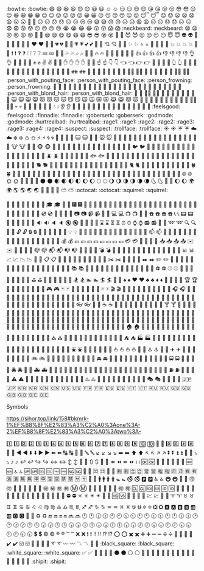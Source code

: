 :bowtie: :bowtie: 😄 :smile: 😆 :laughing:
😊 :blush: 😃 :smiley: ☺️ :relaxed:
😏 :smirk: 😍 :heart_eyes: 😘 :kissing_heart:
😚 :kissing_closed_eyes: 😳 :flushed: 😌 :relieved:
😆 :satisfied: 😁 :grin: 😉 :wink:
😜 :stuck_out_tongue_winking_eye: 😝 :stuck_out_tongue_closed_eyes: 😀 :grinning:
😗 :kissing: 😙 :kissing_smiling_eyes: 😛 :stuck_out_tongue:
😴 :sleeping: 😟 :worried: 😦 :frowning:
😧 :anguished: 😮 :open_mouth: 😬 :grimacing:
😕 :confused: 😯 :hushed: 😑 :expressionless:
😒 :unamused: 😅 :sweat_smile: 😓 :sweat:
😥 :disappointed_relieved: 😩 :weary: 😔 :pensive:
😞 :disappointed: 😖 :confounded: 😨 :fearful:
😰 :cold_sweat: 😣 :persevere: 😢 :cry:
😭 :sob: 😂 :joy: 😲 :astonished:
😱 :scream: :neckbeard: :neckbeard: 😫 :tired_face:
😠 :angry: 😡 :rage: 😤 :triumph:
😪 :sleepy: 😋 :yum: 😷 :mask:
😎 :sunglasses: 😵 :dizzy_face: 👿 :imp:
😈 :smiling_imp: 😐 :neutral_face: 😶 :no_mouth:
😇 :innocent: 👽 :alien: 💛 :yellow_heart:
💙 :blue_heart: 💜 :purple_heart: ❤️ :heart:
💚 :green_heart: 💔 :broken_heart: 💓 :heartbeat:
💗 :heartpulse: 💕 :two_hearts: 💞 :revolving_hearts:
💘 :cupid: 💖 :sparkling_heart: ✨ :sparkles:
⭐ :star: 🌟 :star2: 💫 :dizzy:
💥 :boom: 💥 :collision: 💢 :anger:
❗ :exclamation: ❓ :question: ❕ :grey_exclamation:
❔ :grey_question: 💤 :zzz: 💨 :dash:
💦 :sweat_drops: 🎶 :notes: 🎵 :musical_note:
🔥 :fire: 💩 :hankey: 💩 :poop:
💩 :shit: 👍 :+1: 👍 :thumbsup:
👎 :-1: 👎 :thumbsdown: 👌 :ok_hand:
👊 :punch: 👊 :facepunch: ✊ :fist:
✌️ :v: 👋 :wave: ✋ :hand:
✋ :raised_hand: 👐 :open_hands: ☝️ :point_up:
👇 :point_down: 👈 :point_left: 👉 :point_right:
🙌 :raised_hands: 🙏 :pray: 👆 :point_up_2:
👏 :clap: 💪 :muscle: 🤘 :metal:
🖕 :fu: 🚶 :walking: 🏃 :runner:
🏃 :running: 👫 :couple: 👪 :family:
👬 :two_men_holding_hands: 👭 :two_women_holding_hands: 💃 :dancer:
👯 :dancers: 🙆‍♀️ :ok_woman: 🙅 :no_good:
💁 :information_desk_person: 🙋 :raising_hand: 👰‍♀️ :bride_with_veil:
:person_with_pouting_face: :person_with_pouting_face: :person_frowning: :person_frowning: 🙇 :bow:
💏 :couplekiss: 💑 :couple_with_heart: 💆 :massage:
💇 :haircut: 💅 :nail_care: 👦 :boy:
👧 :girl: 👩 :woman: 👨 :man:
👶 :baby: 👵 :older_woman: 👴 :older_man:
:person_with_blond_hair: :person_with_blond_hair: 👲 :man_with_gua_pi_mao: 👳‍♂️ :man_with_turban:
👷 :construction_worker: 👮 :cop: 👼 :angel:
👸 :princess: 😺 :smiley_cat: 😸 :smile_cat:
😻 :heart_eyes_cat: 😽 :kissing_cat: 😼 :smirk_cat:
🙀 :scream_cat: 😿 :crying_cat_face: 😹 :joy_cat:
😾 :pouting_cat: 👹 :japanese_ogre: 👺 :japanese_goblin:
🙈 :see_no_evil: 🙉 :hear_no_evil: 🙊 :speak_no_evil:
💂‍♂️ :guardsman: 💀 :skull: 🐾 :feet:
👄 :lips: 💋 :kiss: 💧 :droplet:
👂 :ear: 👀 :eyes: 👃 :nose:
👅 :tongue: 💌 :love_letter: 👤 :bust_in_silhouette:
👥 :busts_in_silhouette: 💬 :speech_balloon: 💭 :thought_balloon:
:feelsgood: :feelsgood: :finnadie: :finnadie: :goberserk: :goberserk:
:godmode: :godmode: :hurtrealbad: :hurtrealbad: :rage1: :rage1:
:rage2: :rage2: :rage3: :rage3: :rage4: :rage4:
:suspect: :suspect: :trollface: :trollface:
☀️ :sunny: ☔ :umbrella: ☁️ :cloud:
❄️ :snowflake: ⛄ :snowman: ⚡ :zap:
🌀 :cyclone: 🌁 :foggy: 🌊 :ocean:
🐱 :cat: 🐶 :dog: 🐭 :mouse:
🐹 :hamster: 🐰 :rabbit: 🐺 :wolf:
🐸 :frog: 🐯 :tiger: 🐨 :koala:
🐻 :bear: 🐷 :pig: 🐽 :pig_nose:
🐮 :cow: 🐗 :boar: 🐵 :monkey_face:
🐒 :monkey: 🐴 :horse: 🐎 :racehorse:
🐫 :camel: 🐑 :sheep: 🐘 :elephant:
🐼 :panda_face: 🐍 :snake: 🐦 :bird:
🐤 :baby_chick: 🐥 :hatched_chick: 🐣 :hatching_chick:
🐔 :chicken: 🐧 :penguin: 🐢 :turtle:
🐛 :bug: 🐝 :honeybee: 🐜 :ant:
🪲 :beetle: 🐌 :snail: 🐙 :octopus:
🐠 :tropical_fish: 🐟 :fish: 🐳 :whale:
🐋 :whale2: 🐬 :dolphin: 🐄 :cow2:
🐏 :ram: 🐀 :rat: 🐃 :water_buffalo:
🐅 :tiger2: 🐇 :rabbit2: 🐉 :dragon:
🐐 :goat: 🐓 :rooster: 🐕 :dog2:
🐖 :pig2: 🐁 :mouse2: 🐂 :ox:
🐲 :dragon_face: 🐡 :blowfish: 🐊 :crocodile:
🐪 :dromedary_camel: 🐆 :leopard: 🐈 :cat2:
🐩 :poodle: 🐾 :paw_prints: 💐 :bouquet:
🌸 :cherry_blossom: 🌷 :tulip: 🍀 :four_leaf_clover:
🌹 :rose: 🌻 :sunflower: 🌺 :hibiscus:
🍁 :maple_leaf: 🍃 :leaves: 🍂 :fallen_leaf:
🌿 :herb: 🍄 :mushroom: 🌵 :cactus:
🌴 :palm_tree: 🌲 :evergreen_tree: 🌳 :deciduous_tree:
🌰 :chestnut: 🌱 :seedling: 🌼 :blossom:
🌾 :ear_of_rice: 🐚 :shell: 🌐 :globe_with_meridians:
🌞 :sun_with_face: 🌝 :full_moon_with_face: 🌚 :new_moon_with_face:
🌑 :new_moon: 🌒 :waxing_crescent_moon: 🌓 :first_quarter_moon:
🌔 :waxing_gibbous_moon: 🌕 :full_moon: 🌖 :waning_gibbous_moon:
🌗 :last_quarter_moon: 🌘 :waning_crescent_moon: 🌜 :last_quarter_moon_with_face:
🌛 :first_quarter_moon_with_face: 🌔 :moon: 🌍 :earth_africa:
🌎 :earth_americas: 🌏 :earth_asia: 🌋 :volcano:
🌌 :milky_way: ⛅ :partly_sunny: :octocat: :octocat:
:squirrel: :squirrel:

🎍 :bamboo: 💝 :gift_heart: 🎎 :dolls:
🎒 :school_satchel: 🎓 :mortar_board: 🎏 :flags:
🎆 :fireworks: 🎇 :sparkler: 🎐 :wind_chime:
🎑 :rice_scene: 🎃 :jack_o_lantern: 👻 :ghost:
🎅 :santa: 🎄 :christmas_tree: 🎁 :gift:
🔔 :bell: 🔕 :no_bell: 🎋 :tanabata_tree:
🎉 :tada: 🎊 :confetti_ball: 🎈 :balloon:
🔮 :crystal_ball: 💿 :cd: 📀 :dvd:
💾 :floppy_disk: 📷 :camera: 📹 :video_camera:
🎥 :movie_camera: 💻 :computer: 📺 :tv:
📱 :iphone: ☎️ :phone: ☎️ :telephone:
📞 :telephone_receiver: 📟 :pager: 📠 :fax:
💽 :minidisc: 📼 :vhs: 🔉 :sound:
🔈 :speaker: 🔇 :mute: 📢 :loudspeaker:
📣 :mega: ⌛ :hourglass: ⏳ :hourglass_flowing_sand:
⏰ :alarm_clock: ⌚ :watch: 📻 :radio:
📡 :satellite: ➿ :loop: 🔍 :mag:
🔎 :mag_right: 🔓 :unlock: 🔒 :lock:
🔏 :lock_with_ink_pen: 🔐 :closed_lock_with_key: 🔑 :key:
💡 :bulb: 🔦 :flashlight: 🔆 :high_brightness:
🔅 :low_brightness: 🔌 :electric_plug: 🔋 :battery:
📲 :calling: 📧 :email: 📫 :mailbox:
📮 :postbox: 🛀 :bath: 🛁 :bathtub:
🚿 :shower: 🚽 :toilet: 🔧 :wrench:
🔩 :nut_and_bolt: 🔨 :hammer: 💺 :seat:
💰 :moneybag: 💴 :yen: 💵 :dollar:
💷 :pound: 💶 :euro: 💳 :credit_card:
💸 :money_with_wings: 📧 :e-mail: 📥 :inbox_tray:
📤 :outbox_tray: ✉️ :envelope: 📨 :incoming_envelope:
📯 :postal_horn: 📪 :mailbox_closed: 📬 :mailbox_with_mail:
📭 :mailbox_with_no_mail: 🚪 :door: 🚬 :smoking:
💣 :bomb: 🔫 :gun: 🔪 :hocho:
💊 :pill: 💉 :syringe: 📄 :page_facing_up:
📃 :page_with_curl: 📑 :bookmark_tabs: 📊 :bar_chart:
📈 :chart_with_upwards_trend: 📉 :chart_with_downwards_trend: 📜 :scroll:
📋 :clipboard: 📆 :calendar: 📅 :date:
📇 :card_index: 📁 :file_folder: 📂 :open_file_folder:
✂️ :scissors: 📌 :pushpin: 📎 :paperclip:
✒️ :black_nib: ✏️ :pencil2: 📏 :straight_ruler:
📐 :triangular_ruler: 📕 :closed_book: 📗 :green_book:
📘 :blue_book: 📙 :orange_book: 📓 :notebook:
📔 :notebook_with_decorative_cover: 📒 :ledger: 📚 :books:
🔖 :bookmark: 📛 :name_badge: 🔬 :microscope:
🔭 :telescope: 📰 :newspaper: 🏈 :football:
🏀 :basketball: ⚽ :soccer: ⚾ :baseball:
🎾 :tennis: 🎱 :8ball: 🏉 :rugby_football:
🎳 :bowling: ⛳ :golf: 🚵 :mountain_bicyclist:
🚴 :bicyclist: 🏇 :horse_racing: 🏂 :snowboarder:
🏊 :swimmer: 🏄 :surfer: 🎿 :ski:
♠️ :spades: ♥️ :hearts: ♣️ :clubs:
♦️ :diamonds: 💎 :gem: 💍 :ring:
🏆 :trophy: 🎼 :musical_score: 🎹 :musical_keyboard:
🎻 :violin: 👾 :space_invader: 🎮 :video_game:
🃏 :black_joker: 🎴 :flower_playing_cards: 🎲 :game_die:
🎯 :dart: 🀄 :mahjong: 🎬 :clapper:
📝 :memo: 📝 :pencil: 📖 :book:
🎨 :art: 🎤 :microphone: 🎧 :headphones:
🎺 :trumpet: 🎷 :saxophone: 🎸 :guitar:
👞 :shoe: 👡 :sandal: 👠 :high_heel:
💄 :lipstick: 👢 :boot: 👕 :shirt:
👕 :tshirt: 👔 :necktie: 👚 :womans_clothes:
👗 :dress: 🎽 :running_shirt_with_sash: 👖 :jeans:
👘 :kimono: 👙 :bikini: 🎀 :ribbon:
🎩 :tophat: 👑 :crown: 👒 :womans_hat:
👞 :mans_shoe: 🌂 :closed_umbrella: 💼 :briefcase:
👜 :handbag: 👝 :pouch: 👛 :purse:
👓 :eyeglasses: 🎣 :fishing_pole_and_fish: ☕ :coffee:
🍵 :tea: 🍶 :sake: 🍼 :baby_bottle:
🍺 :beer: 🍻 :beers: 🍸 :cocktail:
🍹 :tropical_drink: 🍷 :wine_glass: 🍴 :fork_and_knife:
🍕 :pizza: 🍔 :hamburger: 🍟 :fries:
🍗 :poultry_leg: 🍖 :meat_on_bone: 🍝 :spaghetti:
🍛 :curry: 🍤 :fried_shrimp: 🍱 :bento:
🍣 :sushi: 🍥 :fish_cake: 🍙 :rice_ball:
🍘 :rice_cracker: 🍚 :rice: 🍜 :ramen:
🍲 :stew: 🍢 :oden: 🍡 :dango:
🥚 :egg: 🍞 :bread: 🍩 :doughnut:
🍮 :custard: 🍦 :icecream: 🍨 :ice_cream:
🍧 :shaved_ice: 🎂 :birthday: 🍰 :cake:
🍪 :cookie: 🍫 :chocolate_bar: 🍬 :candy:
🍭 :lollipop: 🍯 :honey_pot: 🍎 :apple:
🍏 :green_apple: 🍊 :tangerine: 🍋 :lemon:
🍒 :cherries: 🍇 :grapes: 🍉 :watermelon:
🍓 :strawberry: 🍑 :peach: 🍈 :melon:
🍌 :banana: 🍐 :pear: 🍍 :pineapple:
🍠 :sweet_potato: 🍆 :eggplant: 🍅 :tomato:
🌽 :corn:
🏠 :house: 🏡 :house_with_garden: 🏫 :school:
🏢 :office: 🏣 :post_office: 🏥 :hospital:
🏦 :bank: 🏪 :convenience_store: 🏩 :love_hotel:
🏨 :hotel: 💒 :wedding: ⛪ :church:
🏬 :department_store: 🏤 :european_post_office: 🌇 :city_sunrise:
🌆 :city_sunset: 🏯 :japanese_castle: 🏰 :european_castle:
⛺ :tent: 🏭 :factory: 🗼 :tokyo_tower:
🗾 :japan: 🗻 :mount_fuji: 🌄 :sunrise_over_mountains:
🌅 :sunrise: 🌠 :stars: 🗽 :statue_of_liberty:
🌉 :bridge_at_night: 🎠 :carousel_horse: 🌈 :rainbow:
🎡 :ferris_wheel: ⛲ :fountain: 🎢 :roller_coaster:
🚢 :ship: 🚤 :speedboat: ⛵ :boat:
⛵ :sailboat: 🚣 :rowboat: ⚓ :anchor:
🚀 :rocket: ✈️ :airplane: 🚁 :helicopter:
🚂 :steam_locomotive: 🚊 :tram: 🚞 :mountain_railway:
🚲 :bike: 🚡 :aerial_tramway: 🚟 :suspension_railway:
🚠 :mountain_cableway: 🚜 :tractor: 🚙 :blue_car:
🚘 :oncoming_automobile: 🚗 :car: 🚗 :red_car:
🚕 :taxi: 🚖 :oncoming_taxi: 🚛 :articulated_lorry:
🚌 :bus: 🚍 :oncoming_bus: 🚨 :rotating_light:
🚓 :police_car: 🚔 :oncoming_police_car: 🚒 :fire_engine:
🚑 :ambulance: 🚐 :minibus: 🚚 :truck:
🚋 :train: 🚉 :station: 🚆 :train2:
🚅 :bullettrain_front: 🚄 :bullettrain_side: 🚈 :light_rail:
🚝 :monorail: 🚃 :railway_car: 🚎 :trolleybus:
🎫 :ticket: ⛽ :fuelpump: 🚦 :vertical_traffic_light:
🚥 :traffic_light: ⚠️ :warning: 🚧 :construction:
🔰 :beginner: 🏧 :atm: 🎰 :slot_machine:
🚏 :busstop: 💈 :barber: ♨️ :hotsprings:
🏁 :checkered_flag: 🎌 :crossed_flags: 🏮 :izakaya_lantern:
🗿 :moyai: 🎪 :circus_tent: 🎭 :performing_arts:
📍 :round_pushpin: 🚩 :triangular_flag_on_post: 🇯🇵 :jp:
🇰🇷 :kr: 🇨🇳 :cn: 🇺🇸 :us:
🇫🇷 :fr: 🇪🇸 :es: 🇮🇹 :it:
🇷🇺 :ru: 🇬🇧 :gb: 🇬🇧 :uk:
🇩🇪 :de:

Symbols

https://sihor.top/link/158#bkmrk-1%EF%B8%8F%E2%83%A3%C2%A0%3Aone%3A-2%EF%B8%8F%E2%83%A3%C2%A0%3Atwo%3A-

1️⃣ :one: 2️⃣ :two: 3️⃣ :three:
4️⃣ :four: 5️⃣ :five: 6️⃣ :six:
7️⃣ :seven: 8️⃣ :eight: 9️⃣ :nine:
🔟 :keycap_ten: 🔢 :1234: 0️⃣ :zero:
#️⃣ :hash: 🔣 :symbols: ◀️ :arrow_backward:
⬇️ :arrow_down: ▶️ :arrow_forward: ⬅️ :arrow_left:
🔠 :capital_abcd: 🔡 :abcd: 🔤 :abc:
↙️ :arrow_lower_left: ↘️ :arrow_lower_right: ➡️ :arrow_right:
⬆️ :arrow_up: ↖️ :arrow_upper_left: ↗️ :arrow_upper_right:
⏬ :arrow_double_down: ⏫ :arrow_double_up: 🔽 :arrow_down_small:
⤵️ :arrow_heading_down: ⤴️ :arrow_heading_up: ↩️ :leftwards_arrow_with_hook:
↪️ :arrow_right_hook: ↔️ :left_right_arrow: ↕️ :arrow_up_down:
🔼 :arrow_up_small: 🔃 :arrows_clockwise: 🔄 :arrows_counterclockwise:
⏪ :rewind: ⏩ :fast_forward: ℹ️ :information_source:
🆗 :ok: 🔀 :twisted_rightwards_arrows: 🔁 :repeat:
🔂 :repeat_one: 🆕 :new: 🔝 :top:
🆙 :up: 🆒 :cool: 🆓 :free:
🆖 :ng: 🎦 :cinema: 🈁 :koko:
📶 :signal_strength: 🈹 :u5272: 🈴 :u5408:
🈺 :u55b6: 🈯 :u6307: 🈷️ :u6708:
🈶 :u6709: 🈵 :u6e80: 🈚 :u7121:
🈸 :u7533: 🈳 :u7a7a: 🈲 :u7981:
🈂️ :sa: 🚻 :restroom: 🚹 :mens:
🚺 :womens: 🚼 :baby_symbol: 🚭 :no_smoking:
🅿️ :parking: ♿ :wheelchair: 🚇 :metro:
🛄 :baggage_claim: 🉑 :accept: 🚾 :wc:
🚰 :potable_water: 🚮 :put_litter_in_its_place: ㊙️ :secret:
㊗️ :congratulations: Ⓜ️ :m: 🛂 :passport_control:
🛅 :left_luggage: 🛃 :customs: 🉐 :ideograph_advantage:
🆑 :cl: 🆘 :sos: 🆔 :id:
🚫 :no_entry_sign: 🔞 :underage: 📵 :no_mobile_phones:
🚯 :do_not_litter: 🚱 :non-potable_water: 🚳 :no_bicycles:
🚷 :no_pedestrians: 🚸 :children_crossing: ⛔ :no_entry:
✳️ :eight_spoked_asterisk: ✴️ :eight_pointed_black_star: 💟 :heart_decoration:
🆚 :vs: 📳 :vibration_mode: 📴 :mobile_phone_off:
💹 :chart: 💱 :currency_exchange: ♈ :aries:
♉ :taurus: ♊ :gemini: ♋ :cancer:
♌ :leo: ♍ :virgo: ♎ :libra:
♏ :scorpius: ♐ :sagittarius: ♑ :capricorn:
♒ :aquarius: ♓ :pisces: ⛎ :ophiuchus:
🔯 :six_pointed_star: ❎ :negative_squared_cross_mark: 🅰️ :a:
🅱️ :b: 🆎 :ab: 🅾️ :o2:
💠 :diamond_shape_with_a_dot_inside: ♻️ :recycle: 🔚 :end:
🔛 :on: 🔜 :soon: 🕐 :clock1:
🕜 :clock130: 🕙 :clock10: 🕥 :clock1030:
🕚 :clock11: 🕦 :clock1130: 🕛 :clock12:
🕧 :clock1230: 🕑 :clock2: 🕝 :clock230:
🕒 :clock3: 🕞 :clock330: 🕓 :clock4:
🕟 :clock430: 🕔 :clock5: 🕠 :clock530:
🕕 :clock6: 🕡 :clock630: 🕖 :clock7:
🕢 :clock730: 🕗 :clock8: 🕣 :clock830:
🕘 :clock9: 🕤 :clock930: 💲 :heavy_dollar_sign:
©️ :copyright: ®️ :registered: ™️ :tm:
❌ :x: ❗ :heavy_exclamation_mark: ‼️ :bangbang:
⁉️ :interrobang: ⭕ :o: ✖️ :heavy_multiplication_x:
➕ :heavy_plus_sign: ➖ :heavy_minus_sign: ➗ :heavy_division_sign:
💮 :white_flower: 💯 :100: ✔️ :heavy_check_mark:
☑️ :ballot_box_with_check: 🔘 :radio_button: 🔗 :link:
➰ :curly_loop: 〰️ :wavy_dash: 〽️ :part_alternation_mark:
🔱 :trident: :black_square: :black_square: :white_square: :white_square:
✅ :white_check_mark: 🔲 :black_square_button: 🔳 :white_square_button:
⚫ :black_circle: ⚪ :white_circle: 🔴 :red_circle:
🔵 :large_blue_circle: 🔷 :large_blue_diamond: 🔶 :large_orange_diamond:
🔹 :small_blue_diamond: 🔸 :small_orange_diamond: 🔺 :small_red_triangle:
🔻 :small_red_triangle_down: :shipit: :shipit:
